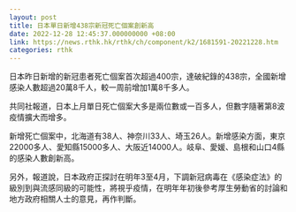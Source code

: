 ```yaml
---
layout: post
title: 日本單日新增438宗新冠死亡個案創新高
date: 2022-12-28 12:45:37.000000000 +08:00
link: https://news.rthk.hk/rthk/ch/component/k2/1681591-20221228.htm
categories: rthk
---
```


日本昨日新增的新冠患者死亡個案首次超過400宗，達破紀錄的438宗，全國新增感染人數超過20萬8千人，較一周前增加1萬8千多人。

共同社報道，日本上月單日死亡個案大多是兩位數或一百多人，但數字隨著第8波疫情擴大而增多。

新增死亡個案中，北海道有38人、神奈川33人、埼玉26人。新增感染方面，東京22000多人、愛知縣15000多人、大阪近14000人。岐阜、愛媛、島根和山口4縣的感染人數創新高。

另外，報道說，日本政府正探討在明年3至4月，下調新冠病毒在《感染症法》的級別到與流感同級的可能性，將視乎疫情，在明年年初後參考厚生勞動省的討論和地方政府相關人士的意見，再作判斷。
